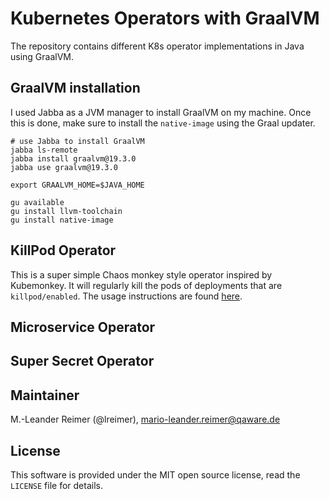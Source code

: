 # Kubernetes Operators with GraalVM

The repository contains different K8s operator implementations in Java using GraalVM.

## GraalVM installation

I used Jabba as a JVM manager to install GraalVM on my machine. Once this is done,
make sure to install the `native-image` using the Graal updater.

```
# use Jabba to install GraalVM
jabba ls-remote
jabba install graalvm@19.3.0
jabba use graalvm@19.3.0

export GRAALVM_HOME=$JAVA_HOME

gu available
gu install llvm-toolchain
gu install native-image
```

## KillPod Operator

This is a super simple Chaos monkey style operator inspired by Kubemonkey. It
will regularly kill the pods of deployments that are `killpod/enabled`. The
usage instructions are found [here](killpod-operator/README.md).

## Microservice Operator

## Super Secret Operator

## Maintainer

M.-Leander Reimer (@lreimer), <mario-leander.reimer@qaware.de>

## License

This software is provided under the MIT open source license, read the `LICENSE`
file for details.
